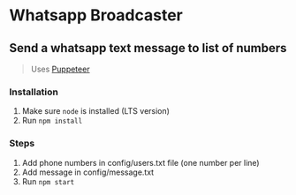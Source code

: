 # Whatsapp Broadcaster

## Send a whatsapp text message to list of numbers

> Uses [Puppeteer](https://github.com/GoogleChrome/puppeteer)

### Installation

1. Make sure `node` is installed (LTS version)
2. Run `npm install`

### Steps

1. Add phone numbers in config/users.txt file (one number per line)
2. Add message in config/message.txt
3. Run `npm start`
